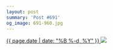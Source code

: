 ```yaml
---
layout: post
summary: 'Post #691'
og_image: 691-960.jpg
---
```


<p>
 <time>
  <a href="/691">
   {{ page.date | date: "%B %-d, %Y" }}
  </a>
 </time>
 <a href="/691">
  <img sizes="(min-width: 700px) 50vw, calc(100vw - 2rem)" src="{{ site.assets_url }}/691-480.jpg" srcset="{{ site.assets_url }}/691-240.jpg 240w, {{ site.assets_url }}/691-480.jpg 480w, {{ site.assets_url }}/691-720.jpg 720w, {{ site.assets_url }}/691-960.jpg 960w"/>
 </a>
</p>
